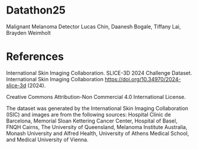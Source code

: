 ﻿# Datathon25
Malignant Melanoma Detector
Lucas Chin, Daanesh Bogale, Tiffany Lai, Brayden Weimholt

# References
International Skin Imaging Collaboration. SLICE-3D 2024 Challenge Dataset. International Skin Imaging Collaboration https://doi.org/10.34970/2024-slice-3d (2024).

Creative Commons Attribution-Non Commercial 4.0 International License.

The dataset was generated by the International Skin Imaging Collaboration (ISIC) and images are from the following sources: Hospital Clínic de Barcelona, Memorial Sloan Kettering Cancer Center, Hospital of Basel, FNQH Cairns, The University of Queensland, Melanoma Institute Australia, Monash University and Alfred Health, University of Athens Medical School, and Medical University of Vienna.

